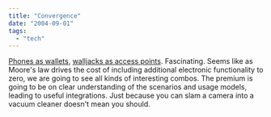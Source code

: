 ```yaml
---
title: "Convergence"
date: "2004-09-01"
tags: 
  - "tech"
---
```


[Phones as wallets](http://www.theregister.co.uk/2004/09/01/samsun_philips_mobile/), [walljacks as access points](http://www.netstumbler.com/2004/08/30/wi_fi_wall_jacks_to_enable_wireless_grid). Fascinating. Seems like as Moore's law drives the cost of including additional electronic functionality to zero, we are going to see all kinds of interesting combos. The premium is going to be on clear understanding of the scenarios and usage models, leading to useful integrations. Just because you can slam a camera into a vacuum cleaner doesn't mean you should.

